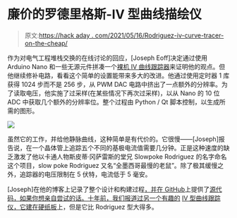 # 廉价的罗德里格斯-IV 型曲线描绘仪

> 原文:[https://hack aday . com/2021/05/16/Rodriguez-iv-curve-tracer-on-the-cheap/](https://hackaday.com/2021/05/16/rodriguez-iv-curve-tracer-on-the-cheap/)

作为对电气工程堆栈交换的在线讨论的回应，[Joseph Eoff]决定通过使用 Arduino Nano 和一些无源元件拼凑一个[裸机 IV 曲线跟踪器](https://hackaday.io/project/177785-rodriguez-the-worlds-slowest-iv-tracer)来证明他的观点。但他继续修补电路，看看这个简单的设置能带来多大的改进。他通过使用定时器 1 库获得 1024 步而不是 256 步，从 PWM DAC 电路中挤出了一点额外的分辨率。为了读取电压，他实施了过采样(在某些情况下再次过采样)，以从 Nano 的 10 位 ADC 中获取几个额外的分辨率位。整个过程由 Python / Qt 脚本控制，以生成所需的图形。

![](../Images/db4477d62c629c494f94eaeb4bc8f672.png)

虽然它的工作，并给他静脉曲线，这种简单是有代价的。它很慢——[Joseph]报告说，在一个晶体管上追踪五个不同的基极电流值需要几分钟。正是这种速度的缺乏激发了他以卡通人物斯皮蒂·冈萨雷斯的堂兄 Slowpoke Rodriguez 的名字命名这个项目，slow poke Rodriguez 又名“全墨西哥最慢的老鼠”。除了极其缓慢之外，追踪器的电压限制在 5 伏特，电流低于 5 毫安。

[Joseph]在他的博客上记录了整个设计和构建过程[，并在 GitHub](https://josepheoff.github.io/posts/iv-1-toc)上提供了[源代码，如果你想亲自尝试的话。十年前，我们报道过另一个有趣的](https://github.com/JosephEoff/Rodriguez) [IV 型曲线跟踪仪，它建在硬纸板](https://hackaday.com/2011/10/20/analog-test-interface-for-your-computer/)上，但是它比 Rodriguez 型大得多。